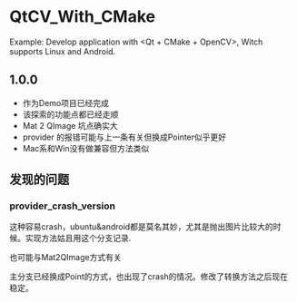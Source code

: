 # QtCV_With_CMake
Example: Develop application with &lt;Qt + CMake + OpenCV>, Witch supports Linux and Android.

## 1.0.0
- 作为Demo项目已经完成
- 该探索的功能点都已经走顺
- Mat 2 QImage 坑点确实大
- provider 的报错可能与上一条有关但换成Pointer似乎更好
- Mac系和Win没有做兼容但方法类似

## 发现的问题
### provider_crash_version
这种容易crash，ubuntu&android都是莫名其妙，尤其是抛出图片比较大的时候。实现方法姑且用这个分支记录.

也可能与Mat2QImage方式有关

主分支已经换成Point的方式，也出现了crash的情况。修改了转换方法之后现在稳定。